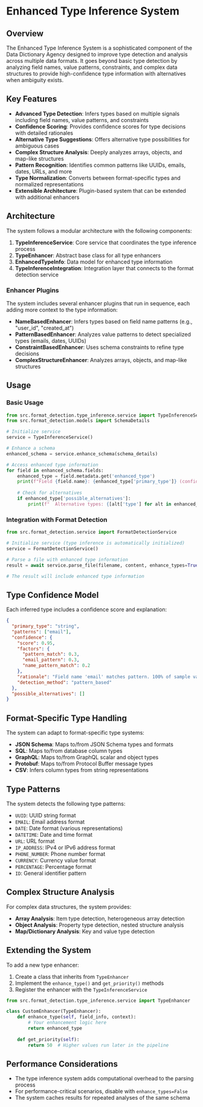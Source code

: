 # Enhanced Type Inference System

## Overview

The Enhanced Type Inference System is a sophisticated component of the Data Dictionary Agency designed to improve type detection and analysis across multiple data formats. It goes beyond basic type detection by analyzing field names, value patterns, constraints, and complex data structures to provide high-confidence type information with alternatives when ambiguity exists.

## Key Features

- **Advanced Type Detection**: Infers types based on multiple signals including field names, value patterns, and constraints
- **Confidence Scoring**: Provides confidence scores for type decisions with detailed rationales
- **Alternative Type Suggestions**: Offers alternative type possibilities for ambiguous cases
- **Complex Structure Analysis**: Deeply analyzes arrays, objects, and map-like structures
- **Pattern Recognition**: Identifies common patterns like UUIDs, emails, dates, URLs, and more
- **Type Normalization**: Converts between format-specific types and normalized representations
- **Extensible Architecture**: Plugin-based system that can be extended with additional enhancers

## Architecture

The system follows a modular architecture with the following components:

1. **TypeInferenceService**: Core service that coordinates the type inference process
2. **TypeEnhancer**: Abstract base class for all type enhancers
3. **EnhancedTypeInfo**: Data model for enhanced type information 
4. **TypeInferenceIntegration**: Integration layer that connects to the format detection service

### Enhancer Plugins

The system includes several enhancer plugins that run in sequence, each adding more context to the type information:

- **NameBasedEnhancer**: Infers types based on field name patterns (e.g., "user_id", "created_at")
- **PatternBasedEnhancer**: Analyzes value patterns to detect specialized types (emails, dates, UUIDs)
- **ConstraintBasedEnhancer**: Uses schema constraints to refine type decisions
- **ComplexStructureEnhancer**: Analyzes arrays, objects, and map-like structures

## Usage

### Basic Usage

```python
from src.format_detection.type_inference.service import TypeInferenceService
from src.format_detection.models import SchemaDetails

# Initialize service
service = TypeInferenceService()

# Enhance a schema
enhanced_schema = service.enhance_schema(schema_details)

# Access enhanced type information
for field in enhanced_schema.fields:
    enhanced_type = field.metadata.get('enhanced_type')
    print(f"Field {field.name}: {enhanced_type['primary_type']} (confidence: {enhanced_type['confidence']['score']})")
    
    # Check for alternatives
    if enhanced_type['possible_alternatives']:
        print(f"  Alternative types: {[alt['type'] for alt in enhanced_type['possible_alternatives']]}")
```

### Integration with Format Detection

```python
from src.format_detection.service import FormatDetectionService

# Initialize service (type inference is automatically initialized)
service = FormatDetectionService()

# Parse a file with enhanced type information
result = await service.parse_file(filename, content, enhance_types=True)

# The result will include enhanced type information
```

## Type Confidence Model

Each inferred type includes a confidence score and explanation:

```json
{
  "primary_type": "string",
  "patterns": ["email"],
  "confidence": {
    "score": 0.95,
    "factors": {
      "pattern_match": 0.3,
      "email_pattern": 0.3,
      "name_pattern_match": 0.2
    },
    "rationale": "Field name 'email' matches pattern. 100% of sample values match email pattern",
    "detection_method": "pattern_based"
  },
  "possible_alternatives": []
}
```

## Format-Specific Type Handling

The system can adapt to format-specific type systems:

- **JSON Schema**: Maps to/from JSON Schema types and formats
- **SQL**: Maps to/from database column types
- **GraphQL**: Maps to/from GraphQL scalar and object types
- **Protobuf**: Maps to/from Protocol Buffer message types
- **CSV**: Infers column types from string representations

## Type Patterns

The system detects the following type patterns:

- `UUID`: UUID string format
- `EMAIL`: Email address format
- `DATE`: Date format (various representations)
- `DATETIME`: Date and time format
- `URL`: URL format
- `IP_ADDRESS`: IPv4 or IPv6 address format
- `PHONE_NUMBER`: Phone number format
- `CURRENCY`: Currency value format
- `PERCENTAGE`: Percentage format
- `ID`: General identifier pattern

## Complex Structure Analysis

For complex data structures, the system provides:

- **Array Analysis**: Item type detection, heterogeneous array detection
- **Object Analysis**: Property type detection, nested structure analysis
- **Map/Dictionary Analysis**: Key and value type detection

## Extending the System

To add a new type enhancer:

1. Create a class that inherits from `TypeEnhancer`
2. Implement the `enhance_type()` and `get_priority()` methods
3. Register the enhancer with the `TypeInferenceService`

```python
from src.format_detection.type_inference.service import TypeEnhancer

class CustomEnhancer(TypeEnhancer):
    def enhance_type(self, field_info, context):
        # Your enhancement logic here
        return enhanced_type
        
    def get_priority(self):
        return 50  # Higher values run later in the pipeline
```

## Performance Considerations

- The type inference system adds computational overhead to the parsing process
- For performance-critical scenarios, disable with `enhance_types=False`
- The system caches results for repeated analyses of the same schema
